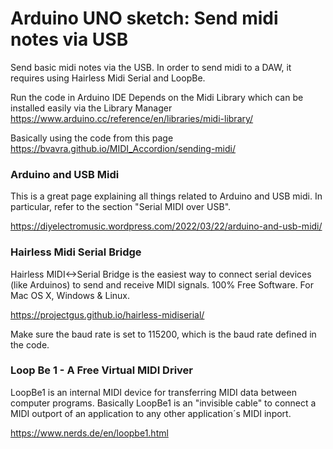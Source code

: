 # Arduino UNO sketch: Send midi notes via USB
Send basic midi notes via the USB. In order to send midi to a DAW, it requires using Hairless Midi Serial and LoopBe.

Run the code in Arduino IDE
Depends on the Midi Library which can be installed easily via the Library Manager https://www.arduino.cc/reference/en/libraries/midi-library/

Basically using the code from this page https://bvavra.github.io/MIDI_Accordion/sending-midi/

### Arduino and USB Midi
This is a great page explaining all things related to Arduino and USB midi. In particular, refer to the section "Serial MIDI over USB". 

https://diyelectromusic.wordpress.com/2022/03/22/arduino-and-usb-midi/


### Hairless Midi Serial Bridge
Hairless MIDI<->Serial Bridge is the easiest way to connect serial devices (like Arduinos) to send and receive MIDI signals. 100% Free Software. For Mac OS X, Windows & Linux.

https://projectgus.github.io/hairless-midiserial/

Make sure the baud rate is set to 115200, which is the baud rate defined in the code.

### Loop Be 1 - A Free Virtual MIDI Driver

LoopBe1 is an internal MIDI device for transferring MIDI data between computer programs. Basically LoopBe1 is an "invisible cable" to connect a MIDI outport of an application to any other application´s MIDI inport.

https://www.nerds.de/en/loopbe1.html

